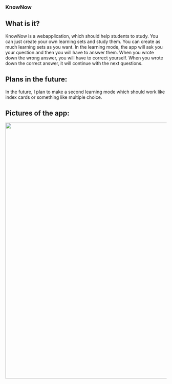 ### KnowNow
## What is it?

KnowNow is a webapplication, which should help students to study. You can just create your own learning sets and study them. You can create as much learning sets as you want.
In the learning mode, the app will ask you your question and then you will have to answer them. When you wrote down the wrong answer, you will have to correct yourself. When you wrote down the correct answer, it will continue with the next questions.

## Plans in the future:

In the future, I plan to make a second learning mode which should work like index cards or something like multiple choice.

## Pictures of the app:

[<img width="1067px" height="800px" src="https://i.postimg.cc/7Y6Cprg3/KnowNow.png">][KnowNow1]

[KnowNow1]: https://i.postimg.cc/7Y6Cprg3/KnowNow.png
